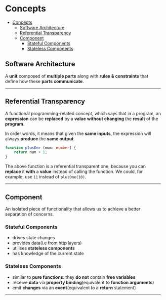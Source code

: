 # Concepts

- [Concepts](#concepts)
  - [Software Architecture](#software-architecture)
  - [Referential Transparency](#referential-transparency)
  - [Component](#component)
    - [Stateful Components](#stateful-components)
    - [Stateless Components](#stateless-components)

## Software Architecture

A **unit** composed of **multiple parts** along with **rules & constraints** that define how these **parts communicate**.

---

## Referential Transparency

A functional programming-related concept, which says that in a program, an **expression** can be **replaced** by a **value** **without changing** the **result** of the **program**.

In order words, it means that given the **same inputs**, the expression will always **produce** the **same output**.

```typescript
function plusOne (num: number) {
    return num + 1;
}
```

The above function is a referential transparent one, because you can **replace** it **with** a **value** instead of calling the function.
We could, for example, use `11` instead of `plusOne(10)`.

---

## Component

An isolated piece of functionality that allows us to achieve a better separation of concerns.

### Stateful Components

- drives state changes
- provides data(i.e from http layers)
- utilises **stateless components**
- has knowledge of the current state

### Stateless Components

- similar to **pure functions**: they **do not** contain **free variables**
- receive **data** via **property binding**(equivalent to **function arguments**)
- emit **changes** via an **event**(equivalent to a **return** statement)

---
